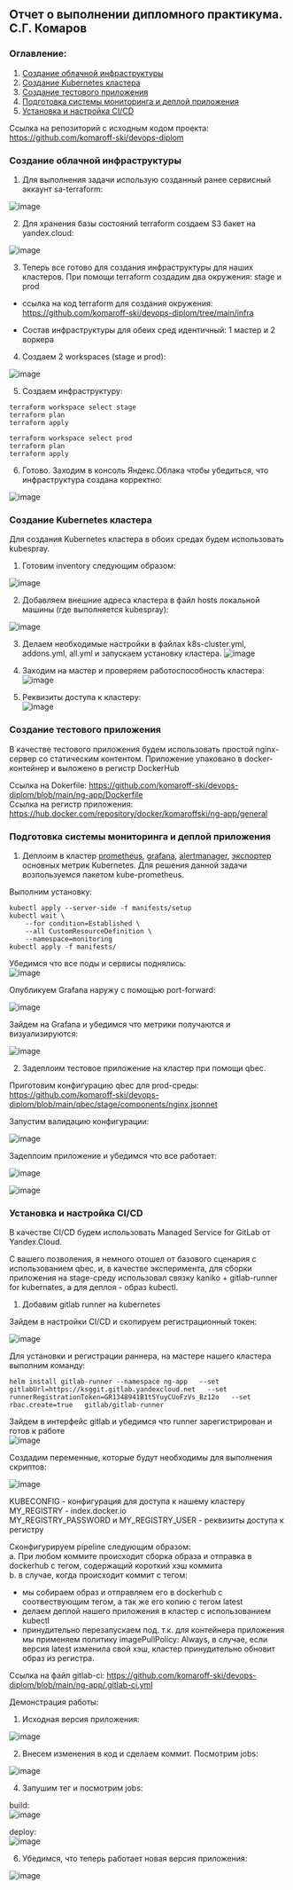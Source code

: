 ## Отчет о выполнении дипломного практикума. С.Г. Комаров

### Оглавление:

1. [Создание облачной инфраструктуры](#one)  
2. [Создание Kubernetes кластера](#two)  
3. [Создание тестового приложения](#three)  
4. [Подготовка cистемы мониторинга и деплой приложения](#four)  
5. [Установка и настройка CI/CD](#five)  

Ссылка на репозиторий с исходным кодом проекта: https://github.com/komaroff-ski/devops-diplom  




### Создание облачной инфраструктуры  
<a name="one"></a>

1. Для выполнения задачи использую созданный ранее сервисный аккаунт sa-terraform:  

![image](https://github.com/komaroff-ski/devops-diplom/assets/93157702/1643ce13-645c-4ae0-b1c1-bf486075ff1f)  

2. Для хранения базы состояний terraform создаем S3 бакет на yandex.cloud:  

![image](https://github.com/komaroff-ski/devops-diplom/assets/93157702/529fe36b-9194-407e-ace3-efb789c42b78)  

3. Теперь все готово для создания инфраструктуры для наших кластеров. При помощи terraform создадим два окружения: stage и prod  

- ссылка на код terraform для создания окружения: https://github.com/komaroff-ski/devops-diplom/tree/main/infra  

- Состав инфраструктуры для обеих сред идентичный: 1 мастер и 2 воркера  

4. Создаем 2 workspaces (stage и prod):  

![image](https://github.com/komaroff-ski/devops-diplom/assets/93157702/9367577e-1fb5-4b96-869b-ed1300eca0c9)  

5. Создаем инфраструктуру:  

```
terraform workspace select stage
terraform plan
terraform apply

terraform workspace select prod
terraform plan
terraform apply
``` 

6. Готово. Заходим в консоль Яндекс.Облака чтобы убедиться, что инфраструктура создана корректно:  

![image](https://github.com/komaroff-ski/devops-diplom/assets/93157702/2b6cbf34-cd36-404f-93e4-dfa098579250)  


### Создание Kubernetes кластера  
<a name="two"></a>

Для создания Kubernetes кластера в обоих средах будем использовать kubespray.  

1. Готовим inventory следующим образом:  

![image](https://github.com/komaroff-ski/devops-diplom/assets/93157702/2f05c244-f495-427c-b9c1-d280ec63f7c2)  
 
2. Добавляем внешние адреса кластера в файл hosts локальной машины (где выполняется kubespray):  

![image](https://github.com/komaroff-ski/devops-diplom/assets/93157702/dbe20f16-6d80-4bbd-b070-85645185d44f)  

3. Делаем необходимые настройки в файлах k8s-cluster.yml, addons.yml, all.yml и запускаем установку кластера.
![image](https://github.com/komaroff-ski/devops-diplom/assets/93157702/032b2748-28d1-4d20-a6b3-3c2f68930abf)  

4. Заходим на мастер и проверяем работоспособность кластера:  
![image](https://github.com/komaroff-ski/devops-diplom/assets/93157702/225d1dda-afcd-4d95-a44b-cf3106d7766c)  

7. Реквизиты доступа к кластеру:  
![image](https://github.com/komaroff-ski/devops-diplom/assets/93157702/b63c9797-b0a8-4fed-8dc8-4abd0afa2f22)  


### Создание тестового приложения  
<a name="three"></a>
В качестве тестового приложения будем использовать простой nginx-сервер со статическим контентом. Приложение упаковано в docker-контейнер и выложено в регистр DockerHub  

Ссылка на Dokerfile: https://github.com/komaroff-ski/devops-diplom/blob/main/ng-app/Dockerfile  
Ссылка на регистр приложения: https://hub.docker.com/repository/docker/komaroffski/ng-app/general  

### Подготовка cистемы мониторинга и деплой приложения  
<a name="four"></a>

1. Деплоим в кластер [prometheus](https://prometheus.io/), [grafana](https://grafana.com/), [alertmanager](https://github.com/prometheus/alertmanager), [экспортер](https://github.com/prometheus/node_exporter) основных метрик Kubernetes. Для решения данной задачи возпользуемся пакетом kube-prometheus.  

Выполним установку:  
```
kubectl apply --server-side -f manifests/setup
kubectl wait \
	--for condition=Established \
	--all CustomResourceDefinition \
	--namespace=monitoring
kubectl apply -f manifests/
```  

Убедимся что все поды и сервисы поднялись:  
![image](https://github.com/komaroff-ski/devops-diplom/assets/93157702/c5c948fc-00e1-4fc9-84af-26c67041fac4)  
 
Опубликуем Grafana наружу с помощью port-forward:  

![image](https://github.com/komaroff-ski/devops-diplom/assets/93157702/69526ac0-5e17-47aa-8f42-e0ffb3e1203b)  

Зайдем на Grafana и убедимся что метрики получаются и визуализируются:  

![image](https://github.com/komaroff-ski/devops-diplom/assets/93157702/df13dd5f-a0aa-429c-bbf3-fd701c0ea375)  

2. Задеплоим тестовое приложение на кластер при помощи qbec. 

Приготовим конфигурацию qbec для prod-среды: https://github.com/komaroff-ski/devops-diplom/blob/main/qbec/stage/components/nginx.jsonnet  

Запустим валидацию конфигурации:  

![image](https://github.com/komaroff-ski/devops-diplom/assets/93157702/7fd3a8b9-112a-4436-9ffd-beb968096d37)  

Задеплоим приложение и убедимся что все работает:  

![image](https://github.com/komaroff-ski/devops-diplom/assets/93157702/78cac1f1-abeb-42e3-82eb-34c9cb313f66)

![image](https://github.com/komaroff-ski/devops-diplom/assets/93157702/55840f41-ca43-48eb-b91e-b566896ad088)


### Установка и настройка CI/CD  
<a name="five"></a>

В качестве CI/CD будем использовать Managed Service for GitLab от Yandex.Cloud.  

С вашего позволения, я немного отошел от базового сценария с использованием qbec, и, в качестве эксперимента, для сборки приложения на stage-среду использовал связку kaniko +  gitlab-runner for kubernates, а для деплоя - образ kubectl.  

1. Добавим gitlab runner на kubernetes  

Зайдем в настройки CI/CD и скопируем регистрационный токен:  

![image](https://github.com/komaroff-ski/devops-diplom/assets/93157702/e202f9d3-f766-48c0-8c22-df61cb9926b2)  

Для установки и регистрации раннера, на мастере нашего кластера выполним команду:  

```
helm install gitlab-runner --namespace ng-app   --set gitlabUrl=https://ksggit.gitlab.yandexcloud.net   --set runnerRegistrationToken=GR1348941B1t5YuyCUoFzVs_Bz12o   --set rbac.create=true   gitlab/gitlab-runner
```

Зайдем в интерфейс gitlab и убедимся что runner зарегистрирован и готов к работе  
![image](https://github.com/komaroff-ski/devops-diplom/assets/93157702/e9ed3166-a3c9-4ecf-9e23-8148be41117f)  

Создадим переменные, которые будут необходимы для выполнения скриптов:  

![image](https://github.com/komaroff-ski/devops-diplom/assets/93157702/1ff988fa-ef4c-4e35-abba-2d29e319701c)  

KUBECONFIG - конфигурация для доступа к нашему кластеру  
MY_REGISTRY - index.docker.io  
MY_REGISTRY_PASSWORD и MY_REGISTRY_USER - реквизиты доступа к регистру  

Сконфигурируем pipeline следующим образом:  
a. При любом коммите происходит сборка образа и отправка в dockerhub c тегом, содержащий короткий хэш коммита  
b. в случае, когда происходит коммит с тегом:  
-  мы собираем образ и отправляем его в dockerhub с соотвествующим тегом, а так же его копию с тегом latest  
-  делаем деплой нашего приложения в кластер с использованием kubectl  
-  принудительно перезапускаем под. т.к. для контейнера приложения мы применяем политику imagePullPolicy: Always, в случае, если версия latest изменила свой хэш, кластер принудительно обновит образ из регистра.  

Ссылка на файл gitlab-ci: https://github.com/komaroff-ski/devops-diplom/blob/main/ng-app/.gitlab-ci.yml  

Демонстрация работы:  

1. Исходная версия приложения:  

![image](https://github.com/komaroff-ski/devops-diplom/assets/93157702/12d54715-b7bb-48e2-99c8-733d475f79ea)  

2. Внесем изменения в код и сделаем коммит. Посмотрим jobs:  

![image](https://github.com/komaroff-ski/devops-diplom/assets/93157702/8edca3e6-42d8-4364-8aef-797a7cf37ff1)  


4. Запушим тег и посмотрим jobs:  

build:  
![image](https://github.com/komaroff-ski/devops-diplom/assets/93157702/da30e12c-e139-436d-9c01-bd4a3a8789c5)


deploy:  
![image](https://github.com/komaroff-ski/devops-diplom/assets/93157702/deff4786-8561-42ae-9449-c93491af286c)


6. Убедимся, что теперь работает новая версия приложения:

![image](https://github.com/komaroff-ski/devops-diplom/assets/93157702/be772282-5994-4e08-b95a-431695ced0e5)  



